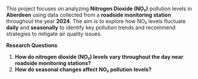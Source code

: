This project focuses on analyzing **Nitrogen Dioxide (NO₂)** pollution levels in **Aberdeen** using data collected from a **roadside monitoring station** throughout the year **2024**. The aim is to explore how NO₂ levels fluctuate **daily** and **seasonally** to identify key pollution trends and recommend strategies to mitigate air quality issues.

**Research Questions**

1. **How do nitrogen dioxide (NO₂) levels vary throughout the day near roadside monitoring stations?**
2. **How do seasonal changes affect NO₂ pollution levels?**

